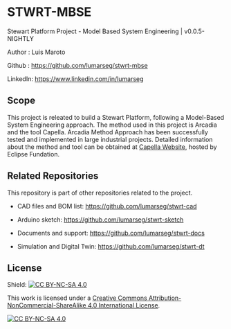 # STWRT-MBSE

Stewart Platform Project - Model Based System Engineering | v0.0.5-NIGHTLY

Author : Luis Maroto

Github : <https://github.com/lumarseg/stwrt-mbse>

LinkedIn: <https://www.linkedin.com/in/lumarseg>

## Scope

This project is releated to build a Stewart Platform, following a Model-Based System Engineering approach. The method used in this project is Arcadia and the tool Capella. Arcadia Method Approach has been successfully tested and implemented in large industrial projects. Detailed information about the method and tool can be obtained at [Capella Website](https://www.eclipse.org/capella/arcadia.html), hosted by Eclipse Fundation.

## Related Repositories

This repository is part of other repositories related to the project.

* CAD files and BOM list: <https://github.com/lumarseg/stwrt-cad>

* Arduino sketch: <https://github.com/lumarseg/stwrt-sketch>

* Documents and support: <https://github.com/lumarseg/stwrt-docs>

* Simulation and Digital Twin: <https://github.com/lumarseg/stwrt-dt>

## License

Shield: [![CC BY-NC-SA 4.0][cc-by-nc-sa-shield]][cc-by-nc-sa]

This work is licensed under a
[Creative Commons Attribution-NonCommercial-ShareAlike 4.0 International License][cc-by-nc-sa].

[![CC BY-NC-SA 4.0][cc-by-nc-sa-image]][cc-by-nc-sa]

[cc-by-nc-sa]: http://creativecommons.org/licenses/by-nc-sa/4.0/
[cc-by-nc-sa-image]: https://licensebuttons.net/l/by-nc-sa/4.0/88x31.png
[cc-by-nc-sa-shield]: https://img.shields.io/badge/License-CC%20BY--NC--SA%204.0-lightgrey.svg
